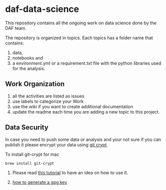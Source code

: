 # daf-data-science

This repository contains all the ongoing work on data science done by the DAF team.

The repository is organized in topics. Each topics has a folder name that contains:
1. data,
2. notebooks and
3. a environment.yml or a requirement.txt file with the python libraries used for the analysis.

## Work Organization

1. all the activities are listed as issues
2. use labels to categorize your Work
3. use the wiki if you want to create additional documentation
4. update the readme each time you are adding a new topic to this project.

## Data Security

In case you need to push some data or analysis and your not sure if you can publish it please encrypt your data using [git crypt](https://www.agwa.name/projects/git-crypt/).

To install git-crypt for mac

```bash
brew install git-crypt
```

1. Please read [this tutorial](https://www.agwa.name/projects/git-crypt/) to have an idea on how to use it.

2. [how to generate a gpg key](./docs/gnupg.md) 
